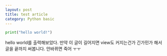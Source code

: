```yaml
---
layout: post
title: test article
category: Python basic
---
```


```python
print("hello world!")
```

hello world를 출력해보았다. 만약 이 글이 길어지면 view도 커지는건가 긴가민가 해서 글을 끝까지 써봅니다. 안바뀌면 죽어 ㅜㅜ